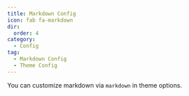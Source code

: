```yaml
---
title: Markdown Config
icon: fab fa-markdown
dir:
  order: 4
category:
  - Config
tag:
  - Markdown Config
  - Theme Config
---
```


You can customize markdown via `markdown` in theme options.

<Catalog />
